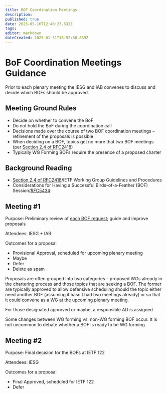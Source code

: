 ```yaml
---
title: BOF Coordination Meetings
description: 
published: true
date: 2025-05-16T12:48:27.532Z
tags: 
editor: markdown
dateCreated: 2025-01-31T16:52:38.839Z
---
```


# BoF Coordination Meetings Guidance

Prior to each plenary meeting the IESG and IAB convenes to discuss and decide which BOFs should be approved.

## Meeting Ground Rules

* Decide on whether to convene the BoF  
* Do not hold the BoF during the coordination call  
* Decisions made over the course of two BOF coordination meetings – refinement of the proposals is possible  
* When deciding on a BOF, topics get no more that two BOF meetings (per [Section 2.4 of RFC2418](https://www.rfc-editor.org/rfc/rfc2418.html#section-2.4))  
* Typically WG Forming BOFs require the presence of a proposed charter

## Background Reading

* [Section 2.4 of RFC2418](https://www.rfc-editor.org/rfc/rfc2418.html#section-2.4)/IETF Working Group Guidelines and Procedures   
* Considerations for Having a Successful Birds-of-a-Feather (BOF) Session/[RFC5434](https://datatracker.ietf.org/doc/rfc5434/)

## Meeting \#1

Purpose: Preliminary review of [each BOF request](https://datatracker.ietf.org/doc/bof-requests); guide and improve proposals

Attendees: IESG \+ IAB

Outcomes for a proposal

* Provisional Approval, scheduled for upcoming plenary meeting
* Maybe  
* Defer  
* Delete as spam


Proposals are often grouped into two categories – proposed WGs already in the chartering process and those topics that are seeking a BOF.  The former are typically approved to allow defensive scheduling should the topic either need another BOF (assuming it hasn’t had two meetings already) or so that it could convene as a WG at the upcoming plenary meeting.

For those designated approved or maybe, a responsible AD is assigned

Some changes between WG forming vs. non-WG forming BOF occur.  It is not uncommon to debate whether a BOF is ready to be WG forming.

## Meeting \#2

Purpose: Final decision for the BOFs at IETF 122

Attendees: IESG

Outcomes for a proposal

* Final Approved, scheduled for IETF 122  
* Defer